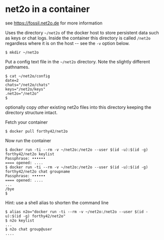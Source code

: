 # net2o in a container

see https://fossil.net2o.de for more information

Uses the directory `~/net2o` of the docker host to store
persistent data such as keys or chat logs. Inside the container
this directory is called `/net2o` regardless where it is on the
host -- see the `-v` option below.

```shell
$ mkdir ~/net2o
```

Put a config text file in the `~/net2o` directory. Note the
slightly different pathnames.

```shell
$ cat ~/net2o/config
date=2
chats="/net2o/chats"
keys="/net2o/keys"
.net2o="/net2o"
$
```
optionally copy *other* existing net2o files into this directory keeping the
directory structure intact.

Fetch your container

```shell
$ docker pull forthy42/net2o
```

Now run the container

```shell
$ docker run -ti --rm -v ~/net2o:/net2o --user $(id -u):$(id -g) forthy42/net2o keylist
Passphrase: ••••••  
==== opened: ....
$ docker run -ti --rm -v ~/net2o:/net2o --user $(id -u):$(id -g) forthy42/net2o chat groupname
Passphrase: ••••••  
==== opened: ....
...
/bye
$
```

Hint: use a shell alias to shorten the command line

```
$ alias n2o="docker run -ti --rm -v ~/net2o:/net2o --user $(id -u):$(id -g) forthy42/net2o"
$ n2o keylist
...
$ n2o chat group@user
....
```
